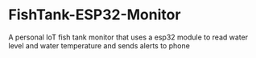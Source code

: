 # FishTank-ESP32-Monitor
A personal IoT fish tank monitor that uses a esp32 module to read water level and water temperature and sends alerts to phone
